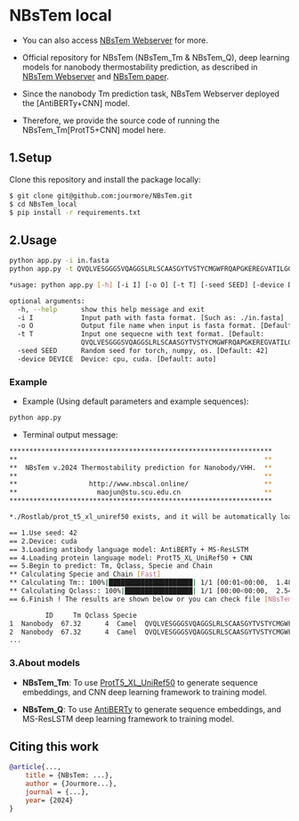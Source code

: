# NBsTem local
- You can also access [NBsTem Webserver](http://www.nbscal.online/) for more.

- Official repository for NBsTem (NBsTem_Tm & NBsTem_Q), deep learning models for nanobody thermostability prediction, as described in [NBsTem Webserver](http://www.nbscal.online/) and [NBsTem paper](http://www.nbscal.online/).

- Since the nanobody Tm prediction task, NBsTem Webserver deployed the [AntiBERTy+CNN] model.
- Therefore, we provide the source code of running the NBsTem_Tm[ProtT5+CNN] model here.

## 1.Setup

Clone this repository and install the package locally:
```bash
$ git clone git@github.com:jourmore/NBsTem.git
$ cd NBsTem_local
$ pip install -r requirements.txt
```

## 2.Usage

```bash
python app.py -i in.fasta
python app.py -t QVQLVESGGGSVQAGGSLRLSCAASGYTVSTYCMGWFRQAPGKEREGVATILGGSTYYGDSVKGRFTISQDNAKNTVYLQMNSLKPEDTAIYYCAGSTVASTGWCSRLRPYDYHYRGQGTQVTVSS
```

```bash
*usage: python app.py [-h] [-i I] [-o O] [-t T] [-seed SEED] [-device DEVICE]

optional arguments:
  -h, --help      show this help message and exit
  -i I            Input path with fasta format. [Such as: ./in.fasta]
  -o O            Output file name when input is fasta format. [Default: "Output-NBsTem-[Year]-[Month]-[Day].csv"
  -t T            Input one sequecne with text format. [Default:
                  QVQLVESGGGSVQAGGSLRLSCAASGYTVSTYCMGWFRQAPGKEREGVATILGGSTYYGDSVKGRFTISQDNAKNTVYLQMNSLKPEDTAIYYCAGSTVASTGWCSRLRPYDYHYRGQGTQVTVSS]
  -seed SEED      Random seed for torch, numpy, os. [Default: 42]
  -device DEVICE  Device: cpu, cuda. [Default: auto]
```

### Example

- Example (Using default parameters and example sequences):

```bash
python app.py
```

- Terminal output message:

```bash
******************************************************************
**                                                              **
**  NBsTem v.2024 Thermostability prediction for Nanobody/VHH.  **
**                                                              **
**                  http://www.nbscal.online/                   **
**                    maojun@stu.scu.edu.cn                     **
******************************************************************

*./Rostlab/prot_t5_xl_uniref50 exists, and it will be automatically loaded.

== 1.Use seed: 42
== 2.Device: cuda
== 3.Loading antibody language model: AntiBERTy + MS-ResLSTM
== 4.Loading protein language model: ProtT5_XL_UniRef50 + CNN
== 5.Begin to predict: Tm, Qclass, Specie and Chain
** Calculating Specie and Chain [Fast]
** Calculating Tm:: 100%|█████████████████████| 1/1 [00:01<00:00,  1.48s/it]
** Calculating Qclass:: 100%|█████████████████| 1/1 [00:00<00:00,  2.54it/s]
== 6.Finish ! The results are shown below or you can check file [NBsTem-2024-12-13.csv]

         ID     Tm Qclass Specie                                           Sequence
1  Nanobody  67.32      4  Camel  QVQLVESGGGSVQAGGSLRLSCAASGYTVSTYCMGWFRQAPGKERE...
2  Nanobody  67.32      4  Camel  QVQLVESGGGSVQAGGSLRLSCAASGYTVSTYCMGWFRQAPGKERE...
...
```

### 3.About models

- **NBsTem_Tm**: To use [ProtT5_XL_UniRef50](https://huggingface.co/Rostlab/prot_t5_xl_uniref50) to generate sequence embeddings, and CNN deep learning framework to training model.

- **NBsTem_Q**: To use [AntiBERTy](https://github.com/jeffreyruffolo/AntiBERTy) to generate sequence embeddings, and MS-ResLSTM deep learning framework to training model.

## Citing this work

```bibtex
@article{...,
    title = {NBsTem: ...},
    author = {Jourmore...},
    journal = {...},
    year= {2024}
}
```